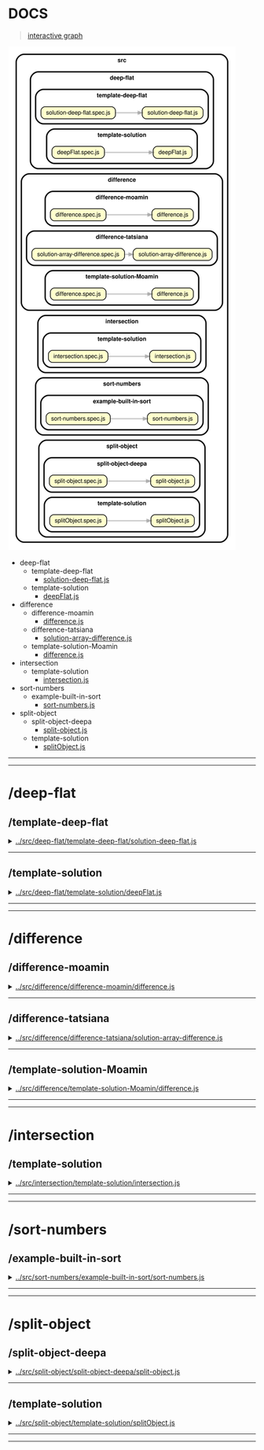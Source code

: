 <!-- BEGIN TITLE -->

# DOCS

<!-- END TITLE -->

<!-- BEGIN TREE -->

> [interactive graph](./dependency-graph.html)

![dependency graph](./dependency-graph.svg)

<!-- END TREE -->

<!-- BEGIN TOC -->

- deep-flat
  - template-deep-flat
    - [solution-deep-flat.js](#srcdeep-flattemplate-deep-flatsolution-deep-flatjs)
  - template-solution
    - [deepFlat.js](#srcdeep-flattemplate-solutiondeepFlatjs)
- difference
  - difference-moamin
    - [difference.js](#srcdifferencedifference-moamindifferencejs)
  - difference-tatsiana
    - [solution-array-difference.js](#srcdifferencedifference-tatsianasolution-array-differencejs)
  - template-solution-Moamin
    - [difference.js](#srcdifferencetemplate-solution-Moamindifferencejs)
- intersection
  - template-solution
    - [intersection.js](#srcintersectiontemplate-solutionintersectionjs)
- sort-numbers
  - example-built-in-sort
    - [sort-numbers.js](#srcsort-numbersexample-built-in-sortsort-numbersjs)
- split-object
  - split-object-deepa
    - [split-object.js](#srcsplit-objectsplit-object-deepasplit-objectjs)
  - template-solution
    - [splitObject.js](#srcsplit-objecttemplate-solutionsplitObjectjs)

---

<!-- END TOC -->

---

<!-- BEGIN DOCS -->

# /deep-flat

## /template-deep-flat

<details><summary><a href="../../src/deep-flat/template-deep-flat/solution-deep-flat.js" id="srcdeep-flattemplate-deep-flatsolution-deep-flatjs">../src/deep-flat/template-deep-flat/solution-deep-flat.js</a></summary>

<a name="deepFlat"></a>

## deepFlat ⇒ <code>Array</code>

Converts a nested array into a single array with no nesting.

It returns a new array and there are no side-effects.

**Returns**: <code>Array</code> - Returns the new flattened array.

| Param   | Type               | Default         | Description           |
| ------- | ------------------ | --------------- | --------------------- |
| [array] | <code>Array</code> | <code>[]</code> | The array to flatten. |

**Example**

```js
deepFlat([1, [2, [3, [4]], 5]]);
// -> [1, 2, 3, 4, 5]
```

**Example**

```js
deepFlat(["a", ["b", [["c"], ["d"]], "e"]]);
// -> ['a', 'b', 'c', 'd', 'e']
```

</details>

---

## /template-solution

<details><summary><a href="../../src/deep-flat/template-solution/deepFlat.js" id="srcdeep-flattemplate-solutiondeepFlatjs">../src/deep-flat/template-solution/deepFlat.js</a></summary>

<a name="deepFlat"></a>

## deepFlat ⇒ <code>Array</code>

Converts a nested array into a single array with no nesting

It returns a new array and there are no side-effects

**Returns**: <code>Array</code> - Returns the new flattened array.

| Param       | Type               | Default         | Description           |
| ----------- | ------------------ | --------------- | --------------------- |
| [testArray] | <code>Array</code> | <code>[]</code> | The array to flatten. |

</details>

---

---

# /difference

## /difference-moamin

<details><summary><a href="../../src/difference/difference-moamin/difference.js" id="srcdifferencedifference-moamindifferencejs">../src/difference/difference-moamin/difference.js</a></summary>

<a name="difference"></a>

## difference ⇒ <code>Array</code>

Creates an array of values that are in the first array, but not not in the second array.

Repeated values are not duplicated in the return value, and the order of result values are determined by the first array.

**Note:** This function returns a new array, and has no side-effects.

**Returns**: <code>Array</code> - Returns the new array of filtered values.

| Param    | Type               | Default         | Description            |
| -------- | ------------------ | --------------- | ---------------------- |
| [array]  | <code>Array</code> | <code>[]</code> | The array to inspect.  |
| [values] | <code>Array</code> | <code>[]</code> | The values to exclude. |

</details>

---

## /difference-tatsiana

<details><summary><a href="../../src/difference/difference-tatsiana/solution-array-difference.js" id="srcdifferencedifference-tatsianasolution-array-differencejs">../src/difference/difference-tatsiana/solution-array-difference.js</a></summary>

<a name="arrayDifference"></a>

## arrayDifference ⇒ <code>Array</code>

Write a function that removes specific values from an array.

Returns a new array without specific values.

Does not need to support: NaN, Infinity, -Infinity.

**Returns**: <code>Array</code> - Returns the new array of filtered values.

| Param    | Type               | Default         | Description            |
| -------- | ------------------ | --------------- | ---------------------- |
| [array]  | <code>Array</code> | <code>[]</code> | The array to inspect.  |
| [values] | <code>Array</code> | <code>[]</code> | The values to exclude. |

**Example**

```js
difference([2, 1], [2, 3]); //  [1]
```

**Example**

```js
difference([1, 2, 1], [2, 3]); //  [1]
```

</details>

---

## /template-solution-Moamin

<details><summary><a href="../../src/difference/template-solution-Moamin/difference.js" id="srcdifferencetemplate-solution-Moamindifferencejs">../src/difference/template-solution-Moamin/difference.js</a></summary>

<a name="difference"></a>

## difference ⇒ <code>Array</code>

Creates an array of values that are in the first array, but not not in the second array.

Repeated values are not duplicated in the return value, and the order of result values are determined by the first array.

**Note:** This function returns a new array, and has no side-effects.

**Returns**: <code>Array</code> - Returns the new array of filtered values.

| Param    | Type               | Default         | Description            |
| -------- | ------------------ | --------------- | ---------------------- |
| [array]  | <code>Array</code> | <code>[]</code> | The array to inspect.  |
| [values] | <code>Array</code> | <code>[]</code> | The values to exclude. |

**Example**

```js
difference([2, 1], [2, 3]); //  [1]
```

</details>

---

---

# /intersection

## /template-solution

<details><summary><a href="../../src/intersection/template-solution/intersection.js" id="srcintersectiontemplate-solutionintersectionjs">../src/intersection/template-solution/intersection.js</a></summary>

<a name="intersection"></a>

## intersection ⇒ <code>Array</code>

Creates an array of values that are in both the first and the second arrays.

Repeated values are not duplicated in the return value, and the order of result values are determined by the first array.

**Note:** This function returns a new array, and has no side-effects.

**Returns**: <code>Array</code> - Returns the new array of filtered values.

| Param    | Type               | Default         | Description            |
| -------- | ------------------ | --------------- | ---------------------- |
| [array]  | <code>Array</code> | <code>[]</code> | The array to inspect.  |
| [values] | <code>Array</code> | <code>[]</code> | The values to include. |

**Example**

```js
intersection([2, 1], [2, 3]);
// -> [2]
```

**Example**

```js
intersection([2, 1, 2], [2, 3]);
// -> [2]
```

</details>

---

---

# /sort-numbers

## /example-built-in-sort

<details><summary><a href="../../src/sort-numbers/example-built-in-sort/sort-numbers.js" id="srcsort-numbersexample-built-in-sortsort-numbersjs">../src/sort-numbers/example-built-in-sort/sort-numbers.js</a></summary>

<a name="sortNumbers"></a>

## sortNumbers ⇒ <code>Array.&lt;number&gt;</code>

Sorts an array of numbers from smallest to largest.

Returns a new array without modifying the original array.

Does not need to support: NaN, Infinity, -Infinity.

**Returns**: <code>Array.&lt;number&gt;</code> - A new array with the same numbers, but sorted.

| Param          | Type                              | Default         | Description                   |
| -------------- | --------------------------------- | --------------- | ----------------------------- |
| [arrOfNumbers] | <code>Array.&lt;number&gt;</code> | <code>[]</code> | The array of numbers to sort. |

**Example**

```js
sortNumbers([1.5, 1, -1.5, 0, -1]);
// -> [-1.5, -1, 0, 1, 1.5]
```

**Example**

```js
sortNumbers([-1, 0, 1]);
// -> [-1, 0, 1]
```

</details>

---

---

# /split-object

## /split-object-deepa

<details><summary><a href="../../src/split-object/split-object-deepa/split-object.js" id="srcsplit-objectsplit-object-deepasplit-objectjs">../src/split-object/split-object-deepa/split-object.js</a></summary>

<a name="splitObject"></a>

## splitObject ⇒ <code>Array</code>

Splits an object into multiple objects with one key/value pair each.
The new objects are returned in an array.

This function has no side-effects, the argument object is not modified.

**Returns**: <code>Array</code> - Returns a new array with one entry for each key/value pair.

| Param        | Type                | Default         | Description                               |
| ------------ | ------------------- | --------------- | ----------------------------------------- |
| [toSeparate] | <code>object</code> | <code>{}</code> | The object to split into key/value pairs. |

**Example**

```js
splitObject({ a: 1, b: 2, c: 3 });
// -> [{ a: 1 }, { b: 2 }, { c: 3 }]
```

**Example**

```js
splitObject({ name: "robs", age: 25, tall: true, userName: "stor" });
// -> [{ name: 'robs }, { age: 25 }, { tall: true }, { userName: 'stor' }]
```

**Example**

```js
splitObject({});
// -> []
```

</details>

---

## /template-solution

<details><summary><a href="../../src/split-object/template-solution/splitObject.js" id="srcsplit-objecttemplate-solutionsplitObjectjs">../src/split-object/template-solution/splitObject.js</a></summary>

<a name="splitObject"></a>

## splitObject ⇒ <code>Array</code>

Splits an object into multiple objects with one key/value pair each.
The new objects are returned in an array.

This function has no side-effects, the argument object is not modified

**Returns**: <code>Array</code> - Returns a new array with one entry for each key/value pair.

| Param        | Type                | Default         | Description                               |
| ------------ | ------------------- | --------------- | ----------------------------------------- |
| [toSeparate] | <code>Object</code> | <code>{}</code> | The object to split into key/value pairs. |

**Example**

```js
splitObject({ a: 1, b: 2, c: 3 });
// -> [{ a: 1 }, { b: 2 }, { c: 3 }]
```

**Example**

```js
splitObject({ name: "robs", age: 25, tall: true, userName: "sbor" });
// -> [{ name: 'robs }, { age: 25 }, { tall: true }, { userName: 'sbor' }]
```

**Example**

```js
splitObject({});
// -> []
```

</details>

---

---

<!-- END DOCS -->
